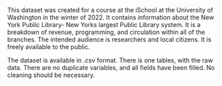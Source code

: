 This dataset was created for a course at the iSchool at the University of Washington in the winter of 2022. It contains information about the New York Public Library- New Yorks largest Public Library system. It is a breakdown of revenue, programming, and circulation within all of the branches. The intended audience is researchers and local citizens. It is freely available to the public.

The dataset is available in .csv format. There is one tables,  with the raw data. There are no duplicate variables, and all fields have been filled. No cleaning should be necessary.
